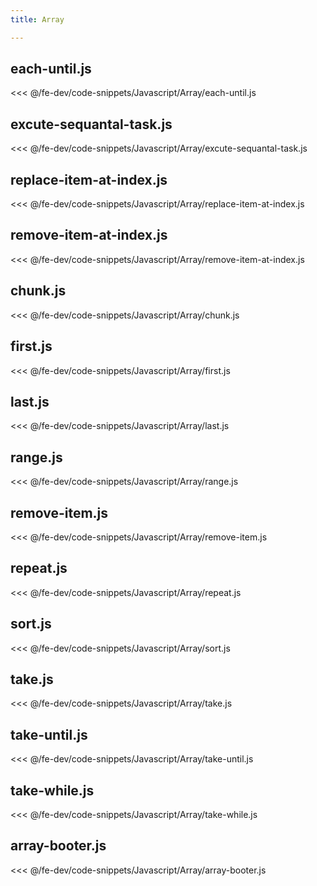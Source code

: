 ```yaml
---
title: Array

---
```


## each-until.js
<<< @/fe-dev/code-snippets/Javascript/Array/each-until.js

## excute-sequantal-task.js
<<< @/fe-dev/code-snippets/Javascript/Array/excute-sequantal-task.js

## replace-item-at-index.js
<<< @/fe-dev/code-snippets/Javascript/Array/replace-item-at-index.js

## remove-item-at-index.js
<<< @/fe-dev/code-snippets/Javascript/Array/remove-item-at-index.js

## chunk.js
<<< @/fe-dev/code-snippets/Javascript/Array/chunk.js

## first.js
<<< @/fe-dev/code-snippets/Javascript/Array/first.js

## last.js
<<< @/fe-dev/code-snippets/Javascript/Array/last.js

## range.js
<<< @/fe-dev/code-snippets/Javascript/Array/range.js

## remove-item.js
<<< @/fe-dev/code-snippets/Javascript/Array/remove-item.js

## repeat.js
<<< @/fe-dev/code-snippets/Javascript/Array/repeat.js

## sort.js
<<< @/fe-dev/code-snippets/Javascript/Array/sort.js

## take.js
<<< @/fe-dev/code-snippets/Javascript/Array/take.js

## take-until.js
<<< @/fe-dev/code-snippets/Javascript/Array/take-until.js

## take-while.js
<<< @/fe-dev/code-snippets/Javascript/Array/take-while.js

## array-booter.js
<<< @/fe-dev/code-snippets/Javascript/Array/array-booter.js
